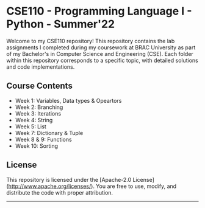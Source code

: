 # CSE110 - Programming Language I - Python - Summer'22

Welcome to my CSE110 repository! This repository contains the lab assignments I completed during my coursework at BRAC University as part of my Bachelor's in Computer Science and Engineering (CSE). Each folder within this repository corresponds to a specific topic, with detailed solutions and code implementations.

## Course Contents
- Week 1: Variables, Data types & Opeartors
- Week 2: Branching
- Week 3: Iterations
- Week 4: String
- Week 5: List
- Week 7: Dictionary & Tuple
- Week 8 & 9: Functions
- Week 10: Sorting

## License

This repository is licensed under the [Apache-2.0 License] (http://www.apache.org/licenses/). You are free to use, modify, and distribute the code with proper attribution.

---

